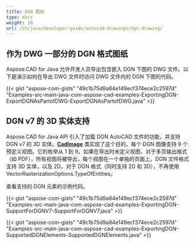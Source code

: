 ```yaml
---
title: DGN 图纸
type: docs
weight: 10
url: /zh/java/developer-guide/autocad-drawings/dgn-drawing/
---
```


## **作为 DWG 一部分的 DGN 格式图纸**

Aspose.CAD for Java 允许开发人员导出包含嵌入 DGN 下图的 DWG 文件。以下是演示如何在导出 DWG 文件时访问 DWG 文件内的 DGN 下图的代码。

{{< gist "aspose-com-gists" "49c1b75d9a84e149ecf374ece2c2597d" "Examples-src-main-java-com-aspose-cad-examples-ExportingDGN-ExportDGNAsPartofDWG-ExportDGNAsPartofDWG.java" >}}

## **DGN v7 的 3D 实体支持**

Aspose.CAD for Java API 引入了加载 DGN AutoCAD 文件的功能，并支持 DGN v7 的 3D 实体。[**CadImage**](https://reference.aspose.com/cad/java/com.aspose.cad.fileformats.cad/CadImage) 类实现了这个目的。每个 DGN 图像支持 9 个预定义视图。它的枚举从 1 到 9。如果在导出时未定义视图，对于多页输出格式（如 PDF），所有视图将被导出，每个视图在一个单独的页面上。DGN 文件格式支持 3D 实体，以及 2D。对于 DGN 格式（同时支持 2D 和 3D），不再使用 VectorRasterizationOptions.TypeOfEntities。

查看支持的 DGN 元素的示例代码。

{{< gist "aspose-com-gists" "49c1b75d9a84e149ecf374ece2c2597d" "Examples-src-main-java-com-aspose-cad-examples-ExportingDGN-SupportForDGNV7-SupportForDGNV7.java" >}}

{{< gist "aspose-com-gists" "49c1b75d9a84e149ecf374ece2c2597d" "Examples-src-main-java-com-aspose-cad-examples-ExportingDGN-SupportedDGNElements-SupportedDGNElements.java" >}}
